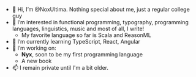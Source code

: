 - 👋 Hi, I’m @NoxUltima. Nothing special about me, just a regular college guy
- 👀 I’m interested in functional programming, typography, programming languages, linguistics, music and most of all, I write!
  - My favorite language so far is Scala and ReasonML
- 🌱 I’m currently learning TypeScript, React, Angular
- 💞️ I’m working on:
  - **Nyx**, soon to be my first programming language
  - A new book
- 📫 I remain private until I'm a bit older.

<!---
NoxUltima/NoxUltima is a ✨ special ✨ repository because its `README.md` (this file) appears on your GitHub profile.
You can click the Preview link to take a look at your changes.
--->
